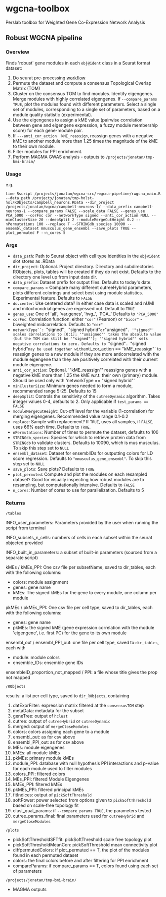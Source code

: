 # wgcna-toolbox

Perslab toolbox for Weighted Gene Co-Expression Network Analysis

## Robust WGCNA pipeline

### Overview

Finds 'robust' gene modules in each `obj@ident` class in a Seurat format dataset:

1. Do seurat pre-processing [workflow](https://drive.google.com/file/d/1fntPIANPdC5ix1zKf1-mmcSRvIFQ24aB/view?usp=sharing) 
2. Permute the dataset and compute a consensus Topological Overlap Matrix (TOM)
3. Cluster on the consensus TOM to find modules. Identify eigengenes. Merge modules with highly correlated eigengenes.
      If `--compare_params TRUE`, plot the modules found with different parameters. Select a single set of modules, corresponding to a single set of parameters, based on a module quality statistic (experimental).
4. Use the eigengenes to assign a kME value (pairwise correlation between gene and eigengene expression, a fuzzy module membership score) for each gene-module pair.
5. If `---anti_cor_action  kME_reassign`, reassign genes with a negative kME to another module more than 1.25 times the magnitude of the kME to their own module.
6. Filter modules for PPI enrichment.
7. Perform MAGMA GWAS analysis - outputs to `/projects/jonatan/tmp-bmi-brain/`

### Usage

e.g.

`time Rscript /projects/jonatan/wgcna-src/rwgcna-pipeline/rwgcna_main.R --data_path /projects/jonatan/tmp-holst-hsl/RObjects/campbell_neurons.RData --dir_project /projects/jonatan/wgcna/campbell-neurons-1/ --data_prefix campbell-neurons-1 --compare_params FALSE --scale_data FALSE --genes_use PCA_5000 --corFnc cor --networkType signed --anti_cor_action NULL --minClusterSize 20 --deepSplit 2 --moduleMergeCutHeight 0.2 --nPermutations 100 --replace T --STRINGdb_species 10090 --ensembl_dataset mmusculus_gene_ensembl --save_plots TRUE --plot_permuted F --n_cores 5`

### Args

* `data_path`: Path to Seurat object with cell type identities in the `obj@ident` slot stores as .RData
* `dir_project`: Optional. Project directory. Directory and subdirectories RObjects, plots, tables will be created if they do not exist. Defaults to the directory one level up from input data dir.
* `data_prefix`: Dataset prefix for output files. Defaults to today's date.
* `compare_params` = Compare many different cutreeHybrid parameters, plots different colorings and select best using module statistics. Experimental feature. Defaults to `FALSE`
* `do.center`: Use centered data? In either case data is scaled and nUMI and mitochrondrial genes are regressed out. Default to `TRUE`
* `genes_use`: One of 'all', 'var.genes', 'hvg_<number of highly variable genes>', 'PCA_<number of high loading genes>' Defaults to `"PCA_5000"`
* `corFnc`: Correlation function: either `"cor"` (Pearson) or `"bicor"` - biweighted midcorrelation. Defaults to `"cor"`
* `networkType``: `"signed"`, `"signed hybrid"` or `"unsigned"`. '"signed"' scales correlations to [0:1]; '"unsigned"' takes the absolute value (but the TOM can still be '"signed"'); '"signed hybrid"' sets negative correlations to zero. Defaults to `"signed"`. `"signed hybrid"` may be used together with `anti_cor_action == "kME_reassign"` to reassign genes to a new module if they are more anticorrelated with the module eigengene than they are positively correlated with their current module eigengene.
* `anti_cor_action`: Optional. '"kME_reassign"' reassigns genes with a negative kME more than 1.25 the kME w.r.t. their own (primary) module. Should be used only with 'networkType == "signed hybrid"'
* `minClusterSize`: Minimum genes needed to form a module, recommended range 5-25. Defaults to 15
* `deepSplit`: Controls the sensitivity of the `cutreeDynamic` algorithm. Takes integer values 0-4, defaults to 2. Only applicable if `test_params == FALSE`
* `moduleMergeCutHeight`: Cut-off level for the variable (1-correlation) for merging eigengenes. Recommended value range 0.1-0.2
* `replace`: Sample with replacement? If `TRUE`, uses all samples, if `FALSE`, uses 66% each time. Defaults to `TRUE`.
* `nPermutations`: Number of times to permute the dataset, defaults to 100
* `STRINGdb_species`: Species for which to retrieve protein data from `STRINGdb` to validate clusters. Defaults to 10090, which is mus musculus. To skip this step set to `NULL`
* `ensembl_dataset`: Dataset for ensemblIDs for outputting colors for LD score regression. Defaults to `"mmusculus_gene_ensembl"`. To skip this step set to `NULL`
* `save_plots`: Save plots? Defaults to `TRUE`
* `plot_permuted`: Compute and plot the modules on each resampled dataset? Good for visually inspecting how robust modules are to resampling, but computationally intensive. Defaults to `FALSE`
* `n_cores`: Number of cores to use for parallelization. Defaults to 5
      
### Returns

`/tables`

INFO_user_parameters: Parameters provided by the user when running the script from terminal

INFO_subsets_n_cells: numbers of cells in each subset within the seurat objected provided

INFO_built_in_parameters: a subset of built-in parameters (sourced from a separate script)

kMEs / kMEs_PPI: One csv file per subsetName, saved to dir_tables, each with the following columns:
* colors:       module assignment
* genes:        gene name
* kMEs:         The signed kMEs for the gene to every module, one column per module

pkMEs / pkMEs_PPI: One csv file per cell type, saved to dir_tables, each  with the following columns:
* genes:        gene name
* pkMEs:        the signed kME (gene expression correlation with the module 'eigengene', i.e. first PC)
                for the gene to its own module

ensembl_out / ensembl_PPI_out: one file per cell type, saved to `dir_tables`, each with
* module:       module colors
* ensemble_IDs: ensemble gene IDs

ensembleID_proportion_not_mapped / PPI: a file whose title gives the prop not mapped

`/RObjects`

results: a list per cell type, saved to `dir_RObjects`, containing
  
1. datExprFilter: expression matrix filtered at the `consensusTOM` step
2. metaData:   metadata for the subset
3. geneTree:   output of `hclust`
4. cutree:     output of `cutreeHybrid` or `cutreeDynamic`
5. merged:     output of `mergeCloseModules`
6. colors:     colors assigning each gene to a module
7. ensembl_out: as for csv above
8. ensembl_PPI_out: as for csv above
9. MEs:        module eigengenes
10. kMEs:       all module kMEs
11. pkMEs:      primary module kMEs
12. module_PPI:  database with null hypothesis PPI interactions and p-value for each module
              used to filter modules
13. colors_PPI: filtered colors
14. MEs_PPI:    filtered Module Eigengenes
15. kMEs_PPI:   filtered kMEs
16. pkMEs_PPI:  filtered principal kMEs
17. fitIndices: output of `pickSoftThreshold`
18. softPower:  power selected from options given to `pickSoftThreshold` based
              on scale-free topology fit
19. clust_qual_params: if `--compare_params TRUE`, the parameters tested
20. cutree_params_final:
              final parameters used for `cutreeHybrid` and `mergeCloseModules`

`/plots`

* pickSoftThresholdSFTfit: pickSoftThreshold scale free topology plot
* pickSoftThresholdMeanCon: pickSoftThreshold mean connectivity plot
* diffpermutedColors: if plot_permuted == T, the plot of the modules found in each permuted dataset
* colors: the final colors before and after filtering for PPI enrichment
* compareParams: if compare_params == T, colors found using each set of parameters

`/projects/jonatan/tmp-bmi-brain/`
* MAGMA outputs 

